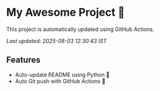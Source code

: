 # My Awesome Project 🚀

This project is automatically updated using GitHub Actions.

_Last updated: 2025-08-03 12:30:43 IST_

## Features
- Auto-update README using Python 🐍
- Auto Git push with GitHub Actions 🤖
